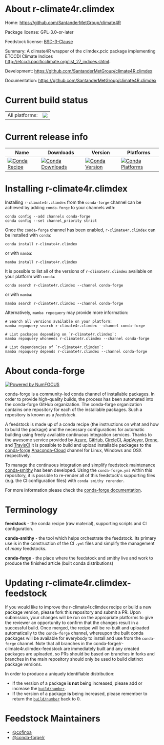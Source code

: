About r-climate4r.climdex
=========================

Home: https://github.com/SantanderMetGroup/climate4R

Package license: GPL-3.0-or-later

Feedstock license: [BSD-3-Clause](https://github.com/conda-forge/r-climate4r.climdex-feedstock/blob/main/LICENSE.txt)

Summary: A climate4R wrapper of the climdex.pcic package implementing ETCCDI Climate Indices <http://etccdi.pacificclimate.org/list_27_indices.shtml>.

Development: https://github.com/SantanderMetGroup/climate4R.climdex

Documentation: https://github.com/SantanderMetGroup/climate4R.climdex

Current build status
====================


<table><tr><td>All platforms:</td>
    <td>
      <a href="https://dev.azure.com/conda-forge/feedstock-builds/_build/latest?definitionId=16207&branchName=main">
        <img src="https://dev.azure.com/conda-forge/feedstock-builds/_apis/build/status/r-climate4r.climdex-feedstock?branchName=main">
      </a>
    </td>
  </tr>
</table>

Current release info
====================

| Name | Downloads | Version | Platforms |
| --- | --- | --- | --- |
| [![Conda Recipe](https://img.shields.io/badge/recipe-r--climate4r.climdex-green.svg)](https://anaconda.org/conda-forge/r-climate4r.climdex) | [![Conda Downloads](https://img.shields.io/conda/dn/conda-forge/r-climate4r.climdex.svg)](https://anaconda.org/conda-forge/r-climate4r.climdex) | [![Conda Version](https://img.shields.io/conda/vn/conda-forge/r-climate4r.climdex.svg)](https://anaconda.org/conda-forge/r-climate4r.climdex) | [![Conda Platforms](https://img.shields.io/conda/pn/conda-forge/r-climate4r.climdex.svg)](https://anaconda.org/conda-forge/r-climate4r.climdex) |

Installing r-climate4r.climdex
==============================

Installing `r-climate4r.climdex` from the `conda-forge` channel can be achieved by adding `conda-forge` to your channels with:

```
conda config --add channels conda-forge
conda config --set channel_priority strict
```

Once the `conda-forge` channel has been enabled, `r-climate4r.climdex` can be installed with `conda`:

```
conda install r-climate4r.climdex
```

or with `mamba`:

```
mamba install r-climate4r.climdex
```

It is possible to list all of the versions of `r-climate4r.climdex` available on your platform with `conda`:

```
conda search r-climate4r.climdex --channel conda-forge
```

or with `mamba`:

```
mamba search r-climate4r.climdex --channel conda-forge
```

Alternatively, `mamba repoquery` may provide more information:

```
# Search all versions available on your platform:
mamba repoquery search r-climate4r.climdex --channel conda-forge

# List packages depending on `r-climate4r.climdex`:
mamba repoquery whoneeds r-climate4r.climdex --channel conda-forge

# List dependencies of `r-climate4r.climdex`:
mamba repoquery depends r-climate4r.climdex --channel conda-forge
```


About conda-forge
=================

[![Powered by
NumFOCUS](https://img.shields.io/badge/powered%20by-NumFOCUS-orange.svg?style=flat&colorA=E1523D&colorB=007D8A)](https://numfocus.org)

conda-forge is a community-led conda channel of installable packages.
In order to provide high-quality builds, the process has been automated into the
conda-forge GitHub organization. The conda-forge organization contains one repository
for each of the installable packages. Such a repository is known as a *feedstock*.

A feedstock is made up of a conda recipe (the instructions on what and how to build
the package) and the necessary configurations for automatic building using freely
available continuous integration services. Thanks to the awesome service provided by
[Azure](https://azure.microsoft.com/en-us/services/devops/), [GitHub](https://github.com/),
[CircleCI](https://circleci.com/), [AppVeyor](https://www.appveyor.com/),
[Drone](https://cloud.drone.io/welcome), and [TravisCI](https://travis-ci.com/)
it is possible to build and upload installable packages to the
[conda-forge](https://anaconda.org/conda-forge) [Anaconda-Cloud](https://anaconda.org/)
channel for Linux, Windows and OSX respectively.

To manage the continuous integration and simplify feedstock maintenance
[conda-smithy](https://github.com/conda-forge/conda-smithy) has been developed.
Using the ``conda-forge.yml`` within this repository, it is possible to re-render all of
this feedstock's supporting files (e.g. the CI configuration files) with ``conda smithy rerender``.

For more information please check the [conda-forge documentation](https://conda-forge.org/docs/).

Terminology
===========

**feedstock** - the conda recipe (raw material), supporting scripts and CI configuration.

**conda-smithy** - the tool which helps orchestrate the feedstock.
                   Its primary use is in the construction of the CI ``.yml`` files
                   and simplify the management of *many* feedstocks.

**conda-forge** - the place where the feedstock and smithy live and work to
                  produce the finished article (built conda distributions)


Updating r-climate4r.climdex-feedstock
======================================

If you would like to improve the r-climate4r.climdex recipe or build a new
package version, please fork this repository and submit a PR. Upon submission,
your changes will be run on the appropriate platforms to give the reviewer an
opportunity to confirm that the changes result in a successful build. Once
merged, the recipe will be re-built and uploaded automatically to the
`conda-forge` channel, whereupon the built conda packages will be available for
everybody to install and use from the `conda-forge` channel.
Note that all branches in the conda-forge/r-climate4r.climdex-feedstock are
immediately built and any created packages are uploaded, so PRs should be based
on branches in forks and branches in the main repository should only be used to
build distinct package versions.

In order to produce a uniquely identifiable distribution:
 * If the version of a package **is not** being increased, please add or increase
   the [``build/number``](https://docs.conda.io/projects/conda-build/en/latest/resources/define-metadata.html#build-number-and-string).
 * If the version of a package **is** being increased, please remember to return
   the [``build/number``](https://docs.conda.io/projects/conda-build/en/latest/resources/define-metadata.html#build-number-and-string)
   back to 0.

Feedstock Maintainers
=====================

* [@cofinoa](https://github.com/cofinoa/)
* [@conda-forge/r](https://github.com/conda-forge/r/)

